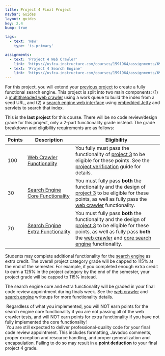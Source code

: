 ```yaml
---
title: Project 4 Final Project
navbar: Guides
layout: guides
key: 2.4
bump: true

tags:
  - text: 'New'
    type: 'is-primary'

assignments:
  - text: 'Project 4 Web Crawler'
    link: 'https://usfca.instructure.com/courses/1591964/assignments/6940807'
  - text: 'Project 4 Search Engine'
    link: 'https://usfca.instructure.com/courses/1591964/assignments/6940809'
---
```


For this project, you will extend your [previous project](project-3.html) to create a fully functional search engine. This project is split into two main components: (1) a [multithreaded web crawler](project-4a.html) using a work queue to build the index from a seed URL, and (2) a [search engine web interface](project-4b.html) using [embedded Jetty](https://www.eclipse.org/jetty/) and servlets to search that index.

This is the **last project** for this course. There will be no code review/design grade for this project, only a 2-part functionality grade instead. The grade breakdown and eligibility requirements are as follows:

<table class="table is-hoverable">

<thead>
  <tr>
    <th class="has-text-centered">Points</th>
    <th class="has-text-centered">Description</th>
    <th>Eligibility</th>
  </tr>
</thead>

<tbody>
<tr>
  <td nowrap class="has-text-centered">100</td>
  <td nowrap class="has-text-centered"><a href="project-4a.html">Web Crawler<br/> Functionality</a></td>
  <td width="100%">You fully must pass the functionality of <a href="project-3.html">project 3</a> to be eligible for these points. See the <a href="project-verification.html">project verification</a> guide for details.</td>
</tr>

<tr>
  <td nowrap class="has-text-centered">30</td>
  <td nowrap class="has-text-centered"><a href="project-4b.html">Search Engine<br/> Core Functionality</a></td>
  <td width="100%">You must fully pass <strong>both</strong> the functionality and the design of <a href="project-3.html">project 3</a> to be eligible for these points, as well as fully pass the <a href="project-4a.html">web crawler</a> functionality.</td>
</tr>

<tr>
  <td nowrap class="has-text-centered">70</td>
  <td nowrap class="has-text-centered"><a href="project-4b.html">Search Engine<br/> Extra Functionality</a></td>
  <td width="100%">You must fully pass <strong>both</strong> the functionality and the design of <a href="project-3.html">project 3</a> to be eligible for these points, as well as fully pass <strong>both</strong> the <a href="project-4a.html">web crawler</a> and <a href="project-4b.html">core search engine</a> functionality.</td>
</tr>
</tbody>

</table>

Students may complete additional functionality for the [search engine](project-4b.html) as extra credit. The overall project category grade will be capped to 115% at the end of the semester. For example, if you completed enough extra credit to earn a 125% in the project category by the end of the semester, your project grade will be capped to 115% instead.

The search engine core and extra functionality will be graded in your final code review appointment during finals week. See the <a href="project-4a.html">web crawler</a> and <a href="project-4b.html">search engine</a> writeups for more functionality details.

<article class="message is-warning">
  <div class="message-body"><i class="far fa-exclamation-triangle"></i>&nbsp;Regardless of what you implemented, you will NOT earn points for the search engine core functionality if you are not passing all of the web crawler tests, and will NOT earn points for extra functionality if you have not fully implemented the core functionality!</div>
</article>

<article class="message is-warning">
  <div class="message-body"><i class="far fa-exclamation-triangle"></i>&nbsp;You are still expected to deliver professional-quality code for your final code review appointment. This includes formatting, Javadoc comments, proper exception and resource handling, and proper generalization and encapsulation. Failing to do so may result in a <strong>point deduction</strong> to your final project 4 grade.</div>
</article>

